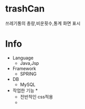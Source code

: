 # trashCan
쓰레기통의 총량,비운횟수,통계 화면 표시
# Info
* Language
  * Java,Jsp
* Framework  
  * SPRING
* DB
  * MySQL
* 작업한 기능
  * 
  * 전반적인 css적용 
  * 
